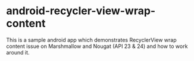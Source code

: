 # android-recycler-view-wrap-content
This is a sample android app which demonstrates RecyclerView wrap content issue on Marshmallow and Nougat (API 23 &amp; 24) and how to work around it. 
